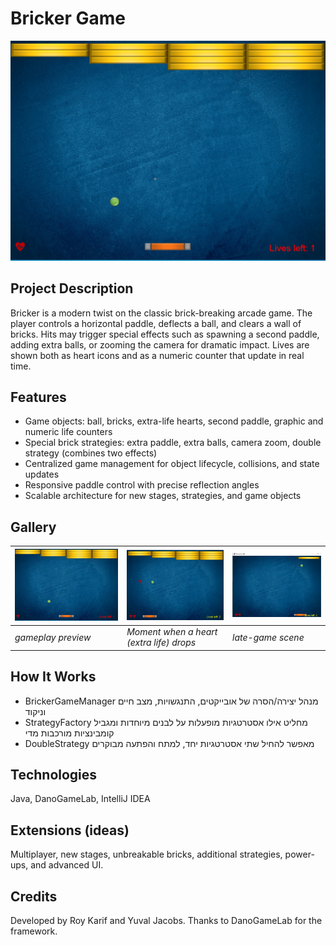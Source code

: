 # Bricker Game

![Hero Screenshot](assets/hero-gameplay.png)
<!-- צילום מסך "כללי" של המשחק בפעולה: פאדל, כדור, קיר לבנים צבעוני -->

## Project Description
Bricker is a modern twist on the classic brick-breaking arcade game. The player controls a horizontal paddle, deflects a ball, and clears a wall of bricks. Hits may trigger special effects such as spawning a second paddle, adding extra balls, or zooming the camera for dramatic impact. Lives are shown both as heart icons and as a numeric counter that update in real time.

## Features
- Game objects: ball, bricks, extra-life hearts, second paddle, graphic and numeric life counters  
- Special brick strategies: extra paddle, extra balls, camera zoom, double strategy (combines two effects)  
- Centralized game management for object lifecycle, collisions, and state updates  
- Responsive paddle control with precise reflection angles  
- Scalable architecture for new stages, strategies, and game objects

## Gallery
| ![Hero Gameplay](assets/hero-gameplay.png) | ![Extra Life Drop](assets/extra-life.png) | ![Near Win](assets/near-win.png) |
|---|---|---|
| *gameplay preview* | *Moment when a heart (extra life) drops* | *late-game scene* |

## How It Works
- BrickerGameManager מנהל יצירה/הסרה של אובייקטים, התנגשויות, מצב חיים וניקוד  
- StrategyFactory מחליט אילו אסטרטגיות מופעלות על לבנים מיוחדות ומגביל קומבינציות מורכבות מדי  
- DoubleStrategy מאפשר להחיל שתי אסטרטגיות יחד, למתח והפתעה מבוקרים

## Technologies
Java, DanoGameLab, IntelliJ IDEA

## Extensions (ideas)
Multiplayer, new stages, unbreakable bricks, additional strategies, power-ups, and advanced UI.

## Credits
Developed by Roy Karif and Yuval Jacobs. Thanks to DanoGameLab for the framework.
